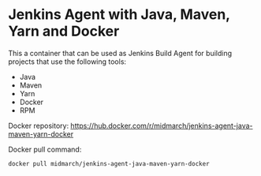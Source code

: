 # Jenkins Agent with Java, Maven, Yarn and Docker
This a container that can be used as Jenkins Build Agent for building projects that use the following tools:
* Java
* Maven
* Yarn
* Docker
* RPM

Docker repository: https://hub.docker.com/r/midmarch/jenkins-agent-java-maven-yarn-docker

Docker pull command:
```bash
docker pull midmarch/jenkins-agent-java-maven-yarn-docker
```
